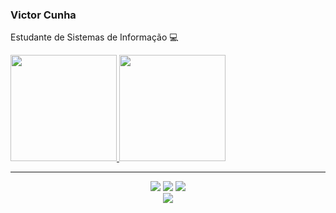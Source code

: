 ### Victor Cunha

Estudante de Sistemas de Informação :computer:
<!---
- CodePen: https://codepen.io/victorhcunha
- Replit: https://replit.com/@victorhcunha
- Codewars: https://www.codewars.com/users/victorhcunha
-->

 <div align="center">
  <div style="display: flex; align-items: space-around;">
  <a href="https://github.com/victorhcunha">
  <img height="170em"  src="https://github-readme-stats.vercel.app/api?username=victorhcunha&theme=dark&count_private=true&show_icons=true"/>
  <img height="170em"  src="https://github-readme-stats.vercel.app/api/top-langs/?username=victorhcunha&theme=dark&layout=compact"/>
  </div>
</div>
 
 ---

<div align="center"> 
  <a href="mailto:vhrc@cin.ufpe.br"><img src="https://img.shields.io/badge/Gmail-D14836?style=for-the-badge&logo=gmail&logoColor=white" target="_blank"></a>
  <a href="https://www.instagram.com/victorh_cunha/" target="_blank"><img src="https://img.shields.io/badge/-Instagram-%23E4405F?style=for-the-badge&logo=instagram&logoColor=white" target="_blank"></a>
  <a href="https://www.linkedin.com/in/vhcunha" target="_blank"><img src="https://img.shields.io/badge/-LinkedIn-%230077B5?style=for-the-badge&logo=linkedin&logoColor=white" target="_blank"></a>
</div>
 
<div align="center">
  <a href="https://github.com/victorhcunha">
  <img src="https://github.com/victorhcunha/victorhcunha/blob/output/github-contribution-grid-snake.svg"
</div>
